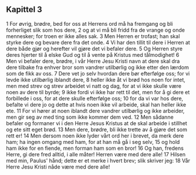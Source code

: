 ## Kapittel 3

1 For øvrig, brødre, bed for oss at Herrens ord må ha fremgang og bli forherliget slik som hos dere,
2 og at vi må bli fridd fra de vrange og onde mennesker; for troen er ikke alles sak.
3 Men Herren er trofast; han skal styrke dere og bevare dere fra det onde.
4 Vi har den tillit til dere i Herren at dere både gjør og herefter vil gjøre det vi befaler dere.
5 Og Herren styre deres hjerter til å elske Gud og til å vente på Kristus med tålmodighet!
6 Men vi befaler dere, brødre, i vår Herre Jesu Kristi navn at dere skal dra dere tilbake fra enhver bror som vandrer utilbørlig og ikke etter den lærdom som de fikk av oss.
7 Dere vet jo selv hvordan dere bør efterfølge oss; for vi levde ikke utilbørlig iblandt dere,
8 heller ikke åt vi brød hos noen for intet, men med strev og strev arbeidet vi natt og dag, for at vi ikke skulle være noen av dere til byrde;
9 ikke fordi vi ikke har rett til det, men for å gi dere et forbillede i oss, for at dere skulle efterfølge oss;
10 for da vi var hos dere, befalte vi dere jo og dette at hvis noen ikke vil arbeide, skal han heller ikke ete.
11 For vi hører at noen iblandt dere vandrer utilbørlig og ikke arbeider, men gir seg av med ting som ikke kommer dem ved.
12 Men sådanne befaler og formaner vi i den Herre Jesus Kristus at de skal arbeide i stillhet og ete sitt eget brød.
13 Men dere, brødre, bli ikke trette av å gjøre det som rett er!
14 Men dersom noen ikke lyder vårt ord her i brevet, da merk dere ham; ha ingen omgang med ham, for at han må gå i seg selv,
15 og hold ham ikke for en fiende, men forman ham som en bror!
16 Og han, fredens Herre, gi dere fred alltid, i alle måter! Herren være med dere alle!
17 Hilsen med min, Paulus' hånd; dette er et merke i hvert brev; slik skriver jeg:
18 Vår Herre Jesu Kristi nåde være med dere alle!
